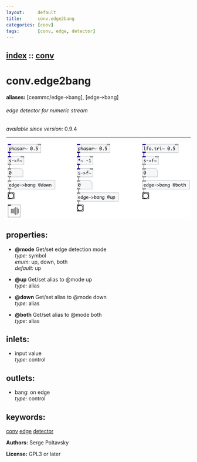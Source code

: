 ```yaml
---
layout:     default
title:      conv.edge2bang
categories: [conv]
tags:       [conv, edge, detector]
---
```

[index](index.html) :: [conv](category_conv.html)
---

# conv.edge2bang
**aliases:** [ceammc/edge-&gt;bang], [edge-&gt;bang]


###### edge detector for numeric stream

*available since version:* 0.9.4

---




[![example](../examples/img/conv.edge2bang.jpg)](../examples/pd/conv.edge2bang.pd)







## properties:

* **@mode** 
Get/set edge detection mode<br>
_type:_ symbol<br>
_enum:_ up, down, both<br>
_default:_ up<br>

* **@up** 
Get/set alias to @mode up<br>
_type:_ alias<br>

* **@down** 
Get/set alias to @mode down<br>
_type:_ alias<br>

* **@both** 
Get/set alias to @mode both<br>
_type:_ alias<br>



## inlets:

* input value<br>
_type:_ control



## outlets:

* bang: on edge<br>
_type:_ control



## keywords:

[conv](keywords/conv.html)
[edge](keywords/edge.html)
[detector](keywords/detector.html)






**Authors:** Serge Poltavsky




**License:** GPL3 or later





